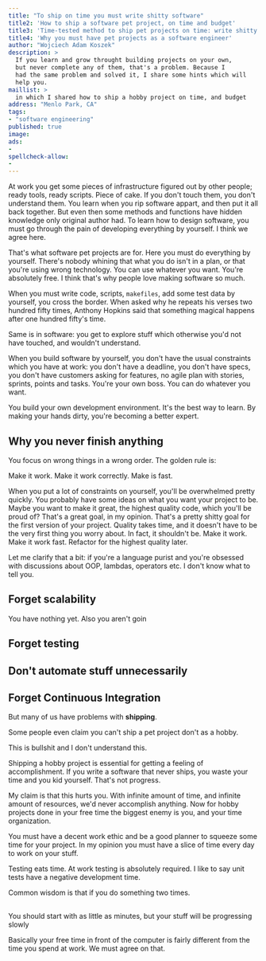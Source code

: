 ```yaml
---
title: "To ship on time you must write shitty software"
title2: 'How to ship a software pet project, on time and budget'
title3: 'Time-tested method to ship pet projects on time: write shitty code'
title4: 'Why you must have pet projects as a software engineer'
author: "Wojciech Adam Koszek"
description: >
  If you learn and grow throught building projects on your own,
  but never complete any of them, that's a problem. Because I
  had the same problem and solved it, I share some hints which will
  help you.
maillist: >
  in which I shared how to ship a hobby project on time, and budget 
address: "Menlo Park, CA"
tags:
- "software engineering"
published: true
image: 
ads:
-
spellcheck-allow:
-
---
```


At work you get some pieces of infrastructure
figured out by other people; ready tools, ready scripts.
Piece of cake.
If you don't touch them, you don't understand them.
You learn when you rip software appart, and then put it all back together.
But even then some methods and functions have hidden knowledge
only original author had.
To learn how to design software, you must go through the pain
of developing everything by yourself. I think we agree here.

That's what software pet projects are for.
Here you must do everything by yourself.
There's nobody whining that what you do isn't in a plan, or that
you're using wrong technology.
You can use whatever you want. You're absolutely free.
I think that's why people love making software so much.

When you must write code, scripts, `makefiles`, add some test data by
yourself, you cross the border. When asked why he repeats his verses two
hundred fifty times, Anthony Hopkins said that something magical happens
after one hundred fifty's time.

Same is in software: you get to explore stuff which otherwise you'd not
have touched, and wouldn't understand.

When you build software by yourself, you don't have the usual constraints
which you have at work: you don't have a deadline, you don't have specs, you
don't have customers asking for features, no agile plan with stories,
sprints, points and tasks. You're your own boss. You can do whatever you
want.

You build your own development environment.
It's the best way to learn.
By making your hands dirty, you're becoming a better expert.

## Why you never finish anything

You focus on wrong things in a wrong order.
The golden rule is:

Make it work.
Make it work correctly.
Make is fast.

When you put a lot of constraints on yourself, you'll be
overwhelmed pretty quickly.
You probably have some ideas on what you want your project to be.
Maybe you want to make it great, the highest quality code, which
you'll be proud of?
That's a great goal, in my opinion.
That's a pretty shitty goal for the first version of your project.
Quality takes time, and it doesn't have to be the very first thing you worry
about.
In fact, it shouldn't be.
Make it work. Make it work fast. Refactor for the highest quality later.

Let me clarify that a bit: if you're a language purist and you're obsessed
with discussions about OOP, lambdas, operators etc. I don't know what to
tell you.

## Forget scalability

You have nothing yet.
Also you aren't goin 

## Forget testing

## Don't automate stuff unnecessarily

## Forget Continuous Integration

But many of us have problems with **shipping**.

Some people even claim you can't ship a pet project don't as a hobby.

This is bullshit and I don't understand this.

Shipping a hobby project is essential for getting a feeling of
accomplishment. If you write a software that never ships, you waste your
time and you kid yourself. That's not progress.


My claim is that this hurts you. With infinite amount of time, and infinite
amount of resources, we'd never accomplish anything. Now for hobby projects
done in your free time the biggest enemy is you, and your time organization.

You must have a decent work ethic and be a good planner to squeeze some time
for your project. In my opinion you must have a slice of time every day to
work on your stuff.

Testing eats time. At work testing is absolutely required. I like to say
unit tests have a negative development time.


Common wisdom is that if you do something two times.

## 

You should start with as little as minutes, but your
stuff will be progressing slowly

Basically your free time in front of the computer is fairly different from
the time you spend at work. We must agree on that.


